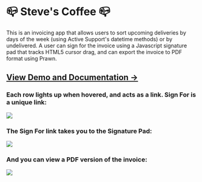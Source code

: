 # :mailbox_closed: Steve's Coffee :mailbox_closed:

This is an invoicing app that allows users to sort upcoming deliveries by days of the week (using Active Support's datetime methods) or by undelivered. A user can sign for the invoice using a Javascript signature pad that tracks HTML5 cursor drag, and can export the invoice to PDF format using Prawn.

## [View Demo and Documentation &rarr;](http://limhjosh.github.io)

### Each row lights up when hovered, and acts as a link. Sign For is a unique link:
![](https://lh3.googleusercontent.com/6xYPg-yBGmzTFrirkDisQebSYai3o9gwkJddLpl3Ga7QsFjYpVb86uKOz9cJK_iZKXdXHpurNoNqsU8u2MUgfXet9dVByNoJlo9x4_o4W-KX-YCUQRUZsfeI8dbH2SNJOD7zbM9554jlMPa4x_6BnI2p2DDngmoRlHyX3I_oSeIeiESqsDHOYnitXyqqrMeG6nF-XeGOne9XoTkK3QBEniUevg13mx9L68VWZStDdGQ2vsTWR1Z8KwdsM9B0ROtPTfF-TBLdFdlzePn41o6qeWJdSB4OR4dlKujVaZjMSC39X3NdBfkxkMoFojXkcuvXUtuwrKVFdoyN4KHzSh-U7j3QQPJhArspnlsS0DrsgAf-DbvjhBQOt-gJgpaMiF7bwnm5x69DIAiToN-P17SsHXoT28REFunGsXr-Z3dOL-L7BwviCNc6166fTHpvCmDcJJU3A_ormEU7ZQzQmCTMKkycxgnkrdEq6SIgA6B44z5-ZX9pBpV3902sCd_nQBH5AP1Q7-z9VXtzrorj0gvH1QoBI4N4Xdq8nqOAeNuJzniF4SSACH9H5YAgJ5rHN0neFCsRlDTLZvbmYiQghfP12et1SJlz2p3pJvikJ9JuB0KE8qAfqzQ=w1152-h648-no)

### The Sign For link takes you to the Signature Pad:
![](https://lh3.googleusercontent.com/zXg18JPccB6gCXCXZeYTL_adC4vnsst0a-YcdOTfnLO59B5jcwj6JFwmYmMSBYh_AgxWfL0zpJ_jnaKR_G5obguUA5WXOn0lss7CPaSGDO0ZzelA98BoobRSN0p66rpdl-3QEhuLowbt4Z9Tf6VIqFKxPqmGSz5tJGeNWzYPhHFvgD_lWncg9gDcepBhau1eOHDwZKCRYdCsxRaaQw2-6ly-6FxX3F79oN2NZS2gC5toT0SiopVD7PYBJoP6B_LPcm5wf8HLTkhfcX0BYAuLgkN3dwzeb3dXFVEmi6wmXJ6BPF7NLuC8YB36mrFgTOTN2c9_m9kEfF6G7oovAz9d7ZIZda1LzaSYLXtcdht-A6iBi-JbnrvtEpPGlK0U5RQoeeXSmRcdUMs4jhq0njBpao1oxL5sLDfX076Yq5I7ta81-LwDenax8lKxrhc583uSKedFM-kuqT5CfGAggMLgiiBhEJ8NThAWSmaeJBuVFVLKsJpjF6N0iyPo7KAa7GJSWa327uLZ_LOXkJWeigGX4vPMKP1aTWpxS06kIhALEvAzemdzuh6rJHwp6zT_bCIJD2fwTBksIepmpqeXM_NzF_SVz19O5jGxX0XiTIPmj6PENalNLqQ=w1411-h808-no)

### And you can view a PDF version of the invoice:
![](https://lh3.googleusercontent.com/P7VZiI9UkQvOCbuODZhdbuORCGwFFjPy9BdebkJr1M4K9SfQXg1qahn50wzV6kiSH-xkluz0bEYcUskr4obx67MXxLtsLL7TlgpXsxdl-lttRC6CH3YN7gC754RYWHbgZm0DrxscTwqJ_SslRuQBxwrtZlmPEgsXvUF3064fzCfAMJUwXmP1gOgqgcBHRp42zXFNoQmm_1QSE2tcXYU-zZlP3m3TUUQm6xyvMNU6nj1fppc5vrzL1NKEbLwyefLSonwW9FOIxLYC8GwA14Zuc5bMu6RcMVc84vlcM6cAsrx0DKR3Gz_ZhzBVG9k7JIPRZyq0vglLNwtJ4FYL3hECOKc482lV5_Hddks8rAK79_4p6x60tQHIOBP4NtTvJzph3FAfEBqwL04r7_FvaXXXI4VFSJDq2OcpG6fXI4phj_ueJb2akyXvYXsm_H_GOK9e_zGXbhRxcdN4XZHCJNnEDvdC-YVMaiQtM6n6DI0csZVOIC7ryJCOlXMIoHnOZbixO-johdZMqOzrFz63uRwQo6OZ_kZA0O7ponRCsAdakAZJaec2KMTzCQFx4uqQ4YcQA4V4xvg1ASWS1D6wCU3VOt10LRkcLpvqSCKKS0HOJ8pRi9euE6g=w590-h827-no)
